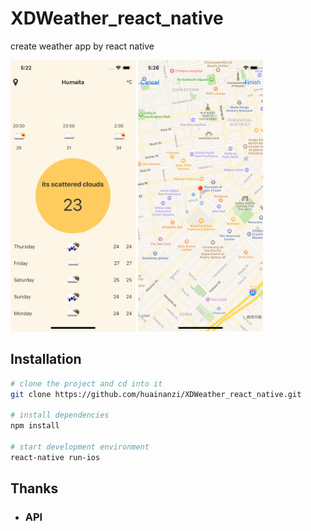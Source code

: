 # XDWeather_react_native

create weather app by react native

<img src="resources/homePage.png" width="200"> <img src="resources/locationPage.png" width="200">

## Installation
```sh
# clone the project and cd into it
git clone https://github.com/huainanzi/XDWeather_react_native.git

# install dependencies
npm install

# start development environment
react-native run-ios
```

## Thanks
- ### API 
